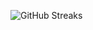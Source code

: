 ![GitHub Streaks](https://github-streaks-mqc9.onrender.com/streak/happilli/image?theme=midnight&cache_bust=1743771372&lang=ja)

